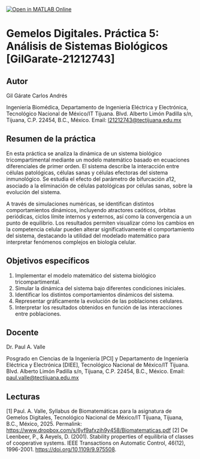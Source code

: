 [![Open in MATLAB Online](https://www.mathworks.com/images/responsive/global/open-in-matlab-online.svg)](https://matlab.mathworks.com/open/github/v1?repo=GilGarate21212743/gemelosdigitales_p5_analisis_de_sistemas_biologicos)

# Gemelos Digitales. Práctica 5: Análisis de Sistemas Biológicos [GilGarate-21212743]

## Autor
Gil Gárate Carlos Andrés 

Ingeniería Biomédica, Departamento de Ingeniería Eléctrica y Electrónica, Tecnológico Nacional de México/IT Tijuana. Blvd. Alberto Limón Padilla s/n, Tijuana, C.P. 22454, B.C., México. Email: l21212743@tectijuana.edu.mx

## Resumen de la práctica
En esta práctica se analiza la dinámica de un sistema biológico tricompartimental mediante un modelo matemático basado en ecuaciones diferenciales de primer orden. El sistema describe la interacción entre células patológicas, células sanas y células efectoras del sistema inmunológico. Se estudia el efecto del parámetro de bifurcación 𝑎12, asociado a la eliminación de células patológicas por células sanas, sobre la evolución del sistema. 

A través de simulaciones numéricas, se identifican distintos comportamientos dinámicos, incluyendo atractores caóticos, órbitas periódicas, ciclos límite internos y externos, así como la convergencia a un punto de equilibrio. Los resultados permiten visualizar cómo los cambios en la competencia celular pueden alterar significativamente el comportamiento del sistema, destacando la utilidad del modelado matemático para interpretar fenómenos complejos en biología celular.

## Objetivos específicos
1. Implementar el modelo matemático del sistema biológico tricompartimental.
2. Simular la dinámica del sistema bajo diferentes condiciones iniciales.
3. Identificar los distintos comportamientos dinámicos del sistema.
4. Representar gráficamente la evolución de las poblaciones celulares.
5. Interpretar los resultados obtenidos en función de las interacciones entre poblaciones.

## Docente
Dr. Paul A. Valle

Posgrado en Ciencias de la Ingeniería [PCI] y Departamento de Ingeniería Eléctrica y Electrónica [DIEE], Tecnológico Nacional de México/IT Tijuana. Blvd. Alberto Limón Padilla s/n, Tijuana, C.P. 22454, B.C., México. Email: paul.valle@tectijuana.edu.mx

## Lecturas
[1] Paul. A. Valle, Syllabus de Biomatemáticas para la asignatura de Gemelos Digitales, Tecnológico Nacional de México/IT Tijuana, Tijuana, B.C., México, 2025. Permalink: https://www.dropbox.com/s/6yf9afxzih9y458/Biomatematicas.pdf
[2] De Leenbeer, P., & Aeyels, D. (2001). Stability properties of equilibria of classes of cooperative systems. IEEE Transactions on Automatic Control, 46(12), 1996-2001. https://doi.org/10,1109/9.975508.
